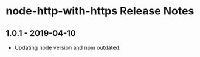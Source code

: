 # node-http-with-https Release Notes

## 1.0.1 - 2019-04-10

- Updating node version and npm outdated.
